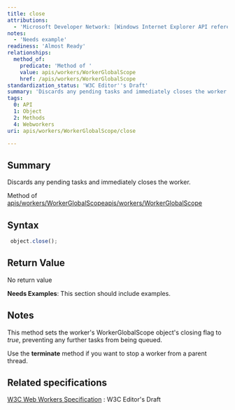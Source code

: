 ```yaml
---
title: close
attributions:
  - 'Microsoft Developer Network: [Windows Internet Explorer API reference Article](http://msdn.microsoft.com/en-us/library/ie/hh828809%28v=vs.85%29.aspx)'
notes:
  - 'Needs example'
readiness: 'Almost Ready'
relationships:
  method_of:
    predicate: 'Method of '
    value: apis/workers/WorkerGlobalScope
    href: /apis/workers/WorkerGlobalScope
standardization_status: 'W3C Editor''s Draft'
summary: 'Discards any pending tasks and immediately closes the worker.'
tags:
  0: API
  1: Object
  2: Methods
  4: Webworkers
uri: apis/workers/WorkerGlobalScope/close

---
```

## <span>Summary</span>

Discards any pending tasks and immediately closes the worker.

Method of [apis/workers/WorkerGlobalScope](/apis/workers/WorkerGlobalScope)[apis/workers/WorkerGlobalScope](/apis/workers/WorkerGlobalScope)

## <span>Syntax</span>

``` js
 object.close();
```

## <span>Return Value</span>

No return value

**Needs Examples**: This section should include examples.

## <span>Notes</span>

This method sets the worker's WorkerGlobalScope object's closing flag to *true*, preventing any further tasks from being queued.

Use the **terminate** method if you want to stop a worker from a parent thread.

## <span>Related specifications</span>

[W3C Web Workers Specification](http://dev.w3.org/html5/workers)
:   W3C Editor's Draft
